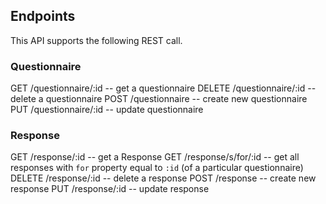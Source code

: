## Endpoints

This API supports the following REST call.

### Questionnaire

GET /questionnaire/:id -- get a questionnaire
DELETE /questionnaire/:id -- delete a questionnaire
POST /questionnaire -- create new questionnaire
PUT /questionnaire/:id -- update questionnaire

### Response

GET /response/:id -- get a Response
GET /response/s/for/:id -- get all responses with `for` property equal to `:id` (of a particular questionnaire)
DELETE /response/:id -- delete a response
POST /response -- create new response
PUT /response/:id -- update response

